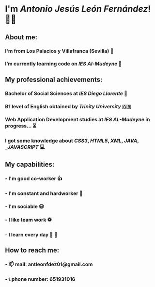 # I'm ***Antonio Jesús León Fernández***! 👋😃

## About me:
### I'm from Los Palacios y Villafranca (Sevilla) 📍
### I’m currently learning code on _IES Al-Mudeyne_ 🧐

## My professional achievements:
### Bachelor of Social Sciences at _IES Diego Llorente_ 🥇
### B1 level of English obtained by _Trinity University_ 🇬🇧
### Web Application Development studies at _IES AL-Mudeyne_ in progress... ⏳
### I got some knowledge about ___CSS3___, ___HTML5___, ___XML___, ___JAVA___, ____JAVASCRIPT___ 💻

## My capabilities:
###      - I'm good co-worker 👍
###      - I'm constant and hardworker 💪
###      - I'm sociable 😃
###      - I like team work ⚽
###      - I learn every day 📖 📝

##  How to reach me:
###      - 📫 mail: __antleonfdez01@gmail.com__
###      - 📞 phone number: **651931016** 

<!--
**aleofer0401/aleofer0401** is a ✨ _special_ ✨ repository because its `README.md` (this file) appears on your GitHub profile.

Here are some ideas to get you started:

- 🔭 I’m currently working on ...
- 🌱 I’m currently learning code
- 👯 I’m looking to collaborate on ...
- 🤔 I’m looking for help with ...
- 💬 Ask me about ...
- 📫 How to reach me: ...
- 😄 Pronouns: ...
- ⚡ Fun fact: ...
-->
